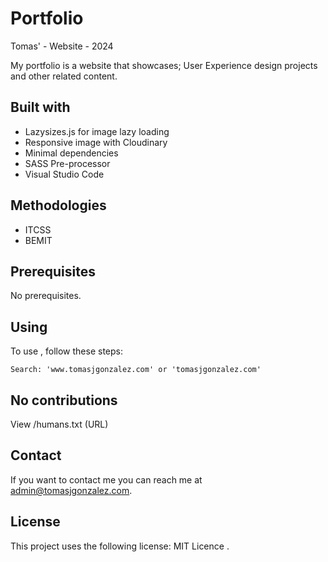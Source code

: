 # Portfolio

Tomas' - Website - 2024

My portfolio is a website that showcases; User Experience design projects and other related content.

## Built with
- Lazysizes.js for image lazy loading
- Responsive image with Cloudinary
- Minimal dependencies
- SASS Pre-processor
- Visual Studio Code

## Methodologies
- ITCSS 
- BEMIT

## Prerequisites

No prerequisites.

## Using <Portfolio>

To use <Portfolio>, follow these steps:

```
Search: 'www.tomasjgonzalez.com' or 'tomasjgonzalez.com'
```

## No contributions
View /humans.txt (URL)

## Contact

If you want to contact me you can reach me at <admin@tomasjgonzalez.com>.

## License

This project uses the following license: MIT Licence [<MIT Licence>](<https://choosealicense.com/licenses/cc-by-sa-4.0/>).

